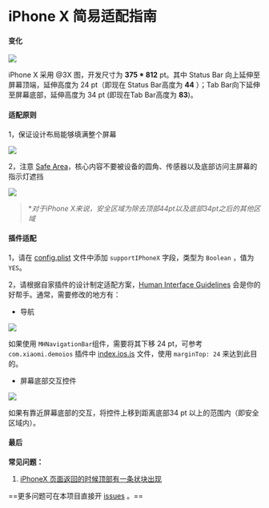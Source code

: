 # iPhone X 简易适配指南

#### 变化 

![](./img/iPhoneX_1.png)



iPhone X 采用 @3X 图，开发尺寸为 **375 * 812** pt。其中 Status Bar 向上延伸至屏幕顶端，延伸高度为 24 pt（即现在 Status Bar高度为 **44** ）；Tab Bar向下延伸至屏幕底部，延伸高度为 34 pt (即现在Tab Bar高度为 **83**)。

#### 适配原则

1，保证设计布局能够填满整个屏幕

![](./img/iPhoneX_2.png)

2，注意 [Safe Area](https://developer.apple.com/documentation/uikit/uiview/positioning_content_relative_to_the_safe_area)，核心内容不要被设备的圆角、传感器以及底部访问主屏幕的指示灯遮挡

![](./img/iPhoneX_3.png)

> **对于iPhone X来说，安全区域为除去顶部44pt以及底部34pt之后的其他区域*

####  插件适配

1，请在 [config.plist](../structure/config.plist) 文件中添加 `supportIPhoneX` 字段，类型为 `Boolean` ，值为 `YES`。

2，请根据自家插件的设计制定适配方案，[Human Interface Guidelines](https://developer.apple.com/ios/human-interface-guidelines/overview/iphone-x/) 会是你的好帮手。通常，需要修改的地方有：

- 导航



![](./img/iPhoneX_4.png)



如果使用 `MHNavigationBar`组件，需要将其下移 24 pt，可参考 `com.xiaomi.demoios` 插件中 [index.ios.js](../com.xiaomi.demoios/Main/index.ios.js) 文件，使用 `marginTop: 24` 来达到此目的。



- 屏幕底部交互控件



![](./img/iPhoneX_5.png)

如果有靠近屏幕底部的交互，将控件上移到距离底部34 pt 以上的范围内（即安全区域内）。

#### 最后

**常见问题：**

1. [iPhoneX 页面返回的时候顶部有一条状块出现](https://github.com/MiEcosystem/ios-rn-sdk/issues/53)

==更多问题可在本项目直接开 [issues](https://github.com/MiEcosystem/ios-rn-sdk/issues/new) 。==